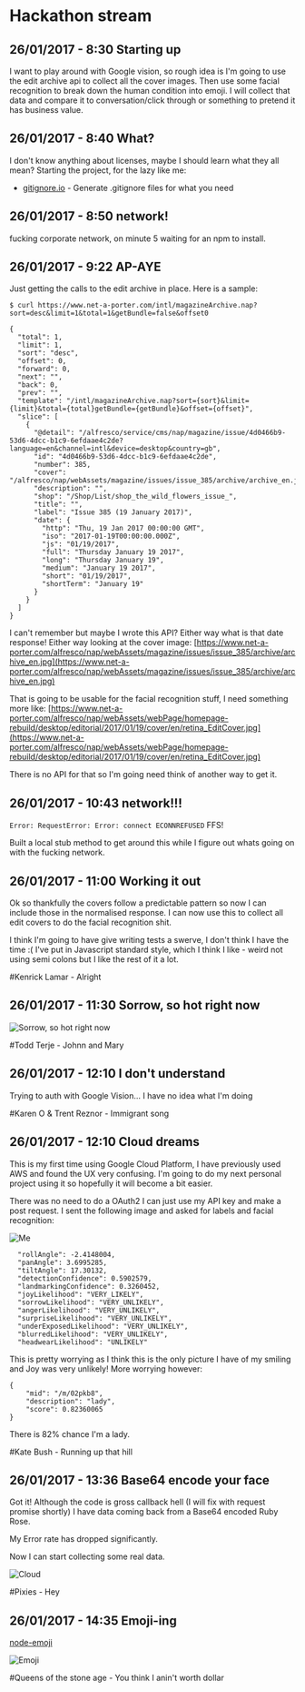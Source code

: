 # Hackathon stream

## 26/01/2017 - 8:30 Starting up

I want to play around with Google vision, so rough idea is I'm going to use the edit archive api to collect all the cover images. Then use some facial recognition to break down the human condition into emoji. I will collect that data and compare it to conversation/click through or something to pretend it has business value.

## 26/01/2017 - 8:40 What?

I don't know anything about licenses, maybe I should learn what they all mean?
Starting the project, for the lazy like me:
* [gitignore.io](http://www.gitignore.io) - Generate .gitignore files for what you need

## 26/01/2017 - 8:50 network!

fucking corporate network, on minute 5 waiting for an npm to install.

## 26/01/2017 - 9:22 AP-AYE

Just getting the calls to the edit archive in place.
Here is a sample:
```
$ curl https://www.net-a-porter.com/intl/magazineArchive.nap?sort=desc&limit=1&total=1&getBundle=false&offset0

{
  "total": 1,
  "limit": 1,
  "sort": "desc",
  "offset": 0,
  "forward": 0,
  "next": "",
  "back": 0,
  "prev": "",
  "template": "/intl/magazineArchive.nap?sort={sort}&limit={limit}&total={total}getBundle={getBundle}&offset={offset}",
  "slice": [
    {
      "@detail": "/alfresco/service/cms/nap/magazine/issue/4d0466b9-53d6-4dcc-b1c9-6efdaae4c2de?language=en&channel=intl&device=desktop&country=gb",
      "id": "4d0466b9-53d6-4dcc-b1c9-6efdaae4c2de",
      "number": 385,
      "cover": "/alfresco/nap/webAssets/magazine/issues/issue_385/archive/archive_en.jpg",
      "description": "",
      "shop": "/Shop/List/shop_the_wild_flowers_issue_",
      "title": "",
      "label": "Issue 385 (19 January 2017)",
      "date": {
        "http": "Thu, 19 Jan 2017 00:00:00 GMT",
        "iso": "2017-01-19T00:00:00.000Z",
        "js": "01/19/2017",
        "full": "Thursday January 19 2017",
        "long": "Thursday January 19",
        "medium": "January 19 2017",
        "short": "01/19/2017",
        "shortTerm": "January 19"
      }
    }
  ]
}
```

I can't remember but maybe I wrote this API? Either way what is that date response!
Either way looking at the cover image:
[https://www.net-a-porter.com/alfresco/nap/webAssets/magazine/issues/issue_385/archive/archive_en.jpg](https://www.net-a-porter.com/alfresco/nap/webAssets/magazine/issues/issue_385/archive/archive_en.jpg)

That is going to be usable for the facial recognition stuff, I need something more like:
[https://www.net-a-porter.com/alfresco/nap/webAssets/webPage/homepage-rebuild/desktop/editorial/2017/01/19/cover/en/retina_EditCover.jpg](https://www.net-a-porter.com/alfresco/nap/webAssets/webPage/homepage-rebuild/desktop/editorial/2017/01/19/cover/en/retina_EditCover.jpg)

There is no API for that so I'm going need think of another way to get it.

## 26/01/2017 - 10:43 network!!!

`Error: RequestError: Error: connect ECONNREFUSED`
FFS!

Built a local stub method to get around this while I figure out whats going on with the fucking network.

## 26/01/2017 - 11:00 Working it out

Ok so thankfully the covers follow a predictable pattern so now I can include those in the normalised response. I can now use this to collect all edit covers to do the facial recognition shit.

I think I'm going to have give writing tests a swerve, I don't think I have the time :(
I've put in Javascript standard style, which I think I like - weird not using semi colons but I like the rest of it a lot.

 #Kenrick Lamar - Alright

## 26/01/2017 - 11:30 Sorrow, so hot right now

![Sorrow, so hot right now](/hackathon-stream/img/sorrow.png)

 #Todd Terje - Johnn and Mary

## 26/01/2017 - 12:10 I don't understand

Trying to auth with Google Vision... I have no idea what I'm doing

 #Karen O & Trent Reznor - Immigrant song

## 26/01/2017 - 12:10 Cloud dreams

This is my first time using Google Cloud Platform, I have previously used AWS and found the UX very confusing. I'm going to do my next personal project using it so hopefully it will become a bit easier.

There was no need to do a OAuth2 I can just use my API key and make a post request. I sent the following image and asked for labels and facial recognition:

![Me](/hackathon-stream/img/robin.jpg)

```
  "rollAngle": -2.4148004,
  "panAngle": 3.6995285,
  "tiltAngle": 17.30132,
  "detectionConfidence": 0.5902579,
  "landmarkingConfidence": 0.3260452,
  "joyLikelihood": "VERY_LIKELY",
  "sorrowLikelihood": "VERY_UNLIKELY",
  "angerLikelihood": "VERY_UNLIKELY",
  "surpriseLikelihood": "VERY_UNLIKELY",
  "underExposedLikelihood": "VERY_UNLIKELY",
  "blurredLikelihood": "VERY_UNLIKELY",
  "headwearLikelihood": "UNLIKELY"
```
This is pretty worrying as I think this is the only picture I have of my smiling and Joy was very unlikely!
More worrying however:

```
{
    "mid": "/m/02pkb8",
    "description": "lady",
    "score": 0.82360065
}
```

There is 82% chance I'm a lady.

 #Kate Bush - Running up that hill

## 26/01/2017 - 13:36 Base64 encode your face

Got it! Although the code is gross callback hell (I will fix with request promise shortly) I have data coming back from a Base64 encoded Ruby Rose.

My Error rate has dropped significantly.

Now I can start collecting some real data.

![Cloud](/hackathon-stream/img/cloud.png)

 #Pixies - Hey

## 26/01/2017 - 14:35 Emoji-ing

[node-emoji](https://www.npmjs.com/package/node-emoji)

![Emoji](/hackathon-stream/img/emoji.png)

 #Queens of the stone age - You think I anin't worth dollar
